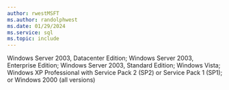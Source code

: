 ```yaml
---
author: rwestMSFT
ms.author: randolphwest
ms.date: 01/29/2024
ms.service: sql
ms.topic: include
---
```

 Windows Server 2003, Datacenter Edition; Windows Server 2003, Enterprise Edition; Windows Server 2003, Standard Edition; Windows Vista; Windows XP Professional with Service Pack 2 (SP2) or Service Pack 1 (SP1); or Windows 2000 (all versions) 
